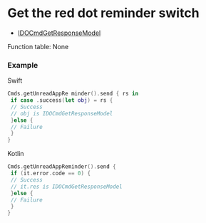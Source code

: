 # Get the red dot reminder switch 
* [IDOCmdGetResponseModel](../model/IDOCmdGetResponseModel.md) 

Function table: None 

### Example 

Swift
```swift
Cmds.getUnreadAppRe minder().send { rs in
 if case .success(let obj) = rs {
 // Success
 // obj is IDOCmdGetResponseModel
 }else {
 // Failure
 }
}
```

Kotlin
```kotlin 
Cmds.getUnreadAppReminder().send {
 if (it.error.code == 0) {
 // Success
 // it.res is IDOCmdGetResponseModel
 }else {
 // Failure
 }
}
```
